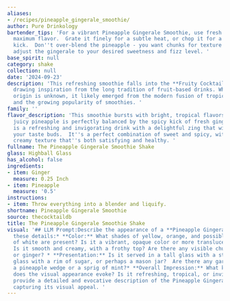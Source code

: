 ```yaml
---
aliases:
- /recipes/pineapple_gingerale_smoothie/
author: Pure Drinkology
bartender_tips: 'For a vibrant Pineapple Gingerale Smoothie, use fresh ginger for
  maximum flavor.  Grate it finely for a subtle heat, or chop it for a more potent
  kick.  Don''t over-blend the pineapple - you want chunks for texture!  Finally,
  adjust the gingerale to your desired sweetness and fizz level. '
base_spirit: null
category: shake
collection: null
date: '2024-09-23'
description: 'This refreshing smoothie falls into the **Fruity Cocktail** family,
  drawing inspiration from the long tradition of fruit-based drinks. While its exact
  origin is unknown, it likely emerged from the modern fusion of tropical flavors
  and the growing popularity of smoothies. '
family: ''
flavor_description: 'This smoothie bursts with bright, tropical flavors.  The sweet,
  juicy pineapple is perfectly balanced by the spicy kick of fresh ginger.  The result
  is a refreshing and invigorating drink with a delightful zing that will wake up
  your taste buds.  It''s a perfect combination of sweet and spicy, with a smooth,
  creamy texture that''s both satisfying and healthy. '
fullname: The Pineapple Gingerale Smoothie Shake
glass: Highball Glass
has_alcohol: false
ingredients:
- item: Ginger
  measure: 0.25 Inch
- item: Pineapple
  measure: '0.5'
instructions:
- item: Throw everything into a blender and liquify.
shortname: Pineapple Gingerale Smoothie
source: thecocktaildb
title: The Pineapple Gingerale Smoothie Shake
visual: '## LLM Prompt:Describe the appearance of a **Pineapple Gingerale Smoothie**.  Consider
  these details:* **Color:** What shades of yellow, orange, and possibly even a hint
  of white are present? Is it a vibrant, opaque color or more translucent?* **Texture:**
  Is it smooth and creamy, with a frothy top? Are there any visible chunks of pineapple
  or ginger? * **Presentation:** Is it served in a tall glass with a straw, a short
  glass with a rim of sugar, or perhaps a mason jar?  Are there any garnishes, like
  a pineapple wedge or a sprig of mint?* **Overall Impression:** What kind of feeling
  does the visual appearance evoke? Is it refreshing, tropical, or invigorating? Please
  provide a detailed and evocative description of the Pineapple Gingerale Smoothie,
  capturing its visual appeal. '
---
```



